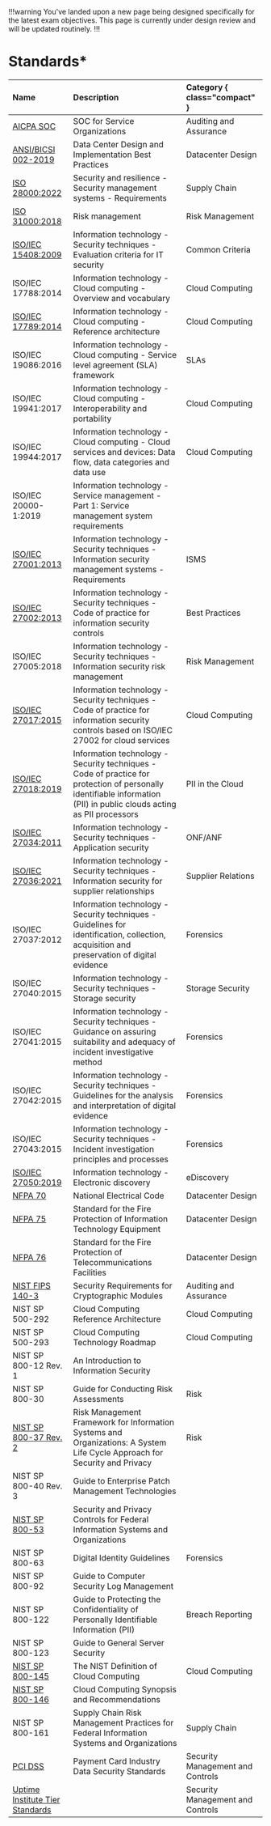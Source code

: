 !!!warning
You've landed upon a new page being designed specifically for the latest exam objectives. This page is currently under design review and will be updated routinely.
!!!

# Standards*

Name | Description | Category { class="compact" }
:--- | :--- | :---
[AICPA SOC](/standards/aicpa-soc.md) | SOC for Service Organizations | Auditing and Assurance
[ANSI/BICSI 002-2019](/standards/ansi-bicsi-002-2019.md) | Data Center Design and Implementation Best Practices | Datacenter Design
[ISO 28000:2022](/standards/iso-28000-2022.md) | Security and resilience - Security management systems - Requirements | Supply Chain
[ISO 31000:2018](/standards/iso-31000-2018.md) | Risk management | Risk Management
[ISO/IEC 15408:2009](/standards/iso-iec-15408-2009.md) | Information technology - Security techniques - Evaluation criteria for IT security | Common Criteria
ISO/IEC 17788:2014 | Information technology - Cloud computing - Overview and vocabulary | Cloud Computing
[ISO/IEC 17789:2014](/standards/iso-iec-17789-2014.md) | Information technology - Cloud computing - Reference architecture | Cloud Computing
ISO/IEC 19086:2016 | Information technology - Cloud computing - Service level agreement (SLA) framework | SLAs
ISO/IEC 19941:2017 | Information technology - Cloud computing - Interoperability and portability | Cloud Computing
ISO/IEC 19944:2017 | Information technology - Cloud computing - Cloud services and devices: Data flow, data categories and data use | Cloud Computing
ISO/IEC 20000-1:2019 | Information technology - Service management - Part 1: Service management system requirements |
[ISO/IEC 27001:2013](/standards/iso-iec-27001-2013.md) | Information technology - Security techniques - Information security management systems - Requirements | ISMS
[ISO/IEC 27002:2013](/standards/iso-iec-27002-2013.md) | Information technology - Security techniques - Code of practice for information security controls | Best Practices
ISO/IEC 27005:2018 | Information technology - Security techniques - Information security risk management | Risk Management
[ISO/IEC 27017:2015](/standards/iso-iec-27017-2015.md) | Information technology - Security techniques - Code of practice for information security controls based on ISO/IEC 27002 for cloud services | Cloud Computing
[ISO/IEC 27018:2019](/standards/iso-iec-27018-2019.md) | Information technology - Security techniques - Code of practice for protection of personally identifiable information (PII) in public clouds acting as PII processors | PII in the Cloud
[ISO/IEC 27034:2011](/standards/iso-iec-27034-2011.md) | Information technology - Security techniques - Application security | ONF/ANF
[ISO/IEC 27036:2021](/standards/iso-iec-27036-2021.md) | Information technology - Security techniques - Information security for supplier relationships | Supplier Relations
ISO/IEC 27037:2012 | Information technology - Security techniques - Guidelines for identification, collection, acquisition and preservation of digital evidence | Forensics
ISO/IEC 27040:2015 | Information technology - Security techniques - Storage security | Storage Security
ISO/IEC 27041:2015 | Information technology - Security techniques - Guidance on assuring suitability and adequacy of incident investigative method | Forensics
ISO/IEC 27042:2015 | Information technology - Security techniques - Guidelines for the analysis and interpretation of digital evidence | Forensics
ISO/IEC 27043:2015 | Information technology - Security techniques - Incident investigation principles and processes | Forensics
[ISO/IEC 27050:2019](/standards/iso-iec-27050-2019.md) | Information technology - Electronic discovery | eDiscovery
[NFPA 70](/standards/nfpa-70.md) | National Electrical Code | Datacenter Design
[NFPA 75](/standards/nfpa-75.md) | Standard for the Fire Protection of Information Technology Equipment | Datacenter Design
[NFPA 76](/standards/nfpa-76.md) | Standard for the Fire Protection of Telecommunications Facilities | Datacenter Design
[NIST FIPS 140-3](/standards/nist-fips-140-3.md) | Security Requirements for Cryptographic Modules | Auditing and Assurance
NIST SP 500-292 | Cloud Computing Reference Architecture | Cloud Computing
NIST SP 500-293 | Cloud Computing Technology Roadmap | Cloud Computing
NIST SP 800-12 Rev. 1 | An Introduction to Information Security |
NIST SP 800-30 | Guide for Conducting Risk Assessments | Risk
[NIST SP 800-37 Rev. 2](/standards/nist-sp-800-37-rev-2.md) | Risk Management Framework for Information Systems and Organizations: A System Life Cycle Approach for Security and Privacy | Risk
NIST SP 800-40 Rev. 3 | Guide to Enterprise Patch Management Technologies |
[NIST SP 800-53](/standards/nist-sp-800-53.md) | Security and Privacy Controls for Federal Information Systems and Organizations |
NIST SP 800-63 | Digital Identity Guidelines | Forensics
NIST SP 800-92 | Guide to Computer Security Log Management |
NIST SP 800-122 | Guide to Protecting the Confidentiality of Personally Identifiable Information (PII) | Breach Reporting
NIST SP 800-123 | Guide to General Server Security |
[NIST SP 800-145](/standards/nist-sp-800-145.md) | The NIST Definition of Cloud Computing | Cloud Computing
[NIST SP 800-146](/standards/nist-sp-800-146.md) | Cloud Computing Synopsis and Recommendations |
NIST SP 800-161 | Supply Chain Risk Management Practices for Federal Information Systems and Organizations | Supply Chain
[PCI DSS](/standards/pci-dss.md) | Payment Card Industry Data Security Standards | Security Management and Controls
[Uptime Institute Tier Standards](/standards/uptime-institute-tier-standards.md) | | Security Management and Controls